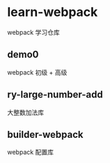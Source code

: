 # learn-webpack
webpack 学习仓库

## demo0
webpack 初级 + 高级

## ry-large-number-add
大整数加法库

## builder-webpack
webpack 配置库
